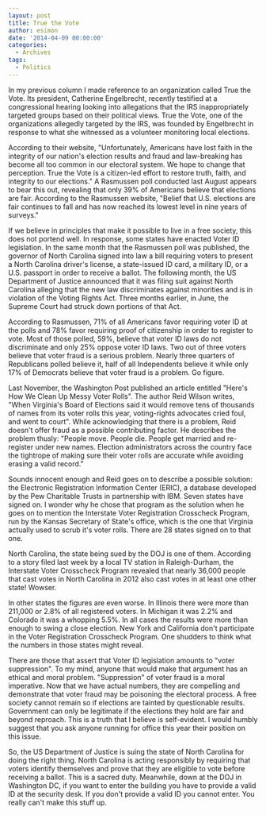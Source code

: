 ```yaml
---
layout: post
title: True the Vote
author: esimon
date: '2014-04-09 00:00:00'
categories:
  - Archives
tags:
  - Politics
---
```

In my previous column I made reference to an organization called True the Vote. Its president, Catherine Engelbrecht, recently testified at a congressional hearing looking into allegations that the IRS inappropriately targeted groups based on their political views. True the Vote, one of the organizations allegedly targeted by the IRS, was founded by Engelbrecht in response to what she witnessed as a volunteer monitoring local elections. 

According to their website, "Unfortunately, Americans have lost faith in the integrity of our nation's election results and fraud and law-breaking has become all too common in our electoral system. We hope to change that perception. True the Vote is a citizen-led effort to restore truth, faith, and integrity to our elections." A Rasmussen poll conducted last August appears to bear this out, revealing that only 39% of Americans believe that elections are fair. According to the Rasmussen website, "Belief that U.S. elections are fair continues to fall and has now reached its lowest level in nine years of surveys." 

If we believe in principles that make it possible to live in a free society, this does not portend well. In response, some states have enacted Voter ID legislation. In the same month that the Rasmussen poll was published, the governor of North Carolina signed into law a bill requiring voters to present a North Carolina driver's license, a state-issued ID card, a military ID, or a U.S. passport in order to receive a ballot. The following month, the US Department of Justice announced that it was filing suit against North Carolina alleging that the new law discriminates against minorities and is in violation of the Voting Rights Act. Three months earlier, in June, the Supreme Court had struck down portions of that Act.

According to Rasmussen, 71% of all Americans favor requiring voter ID at the polls and 78% favor requiring proof of citizenship in order to register to vote. Most of those polled, 59%, believe that voter ID laws do not discriminate and only 25% oppose voter ID laws. Two out of three voters believe that voter fraud is a serious problem. Nearly three quarters of Republicans polled believe it, half of all Independents believe it while only 17% of Democrats believe that voter fraud is a problem. Go figure. 

Last November, the Washington Post published an article entitled "Here's How We Clean Up Messy Voter Rolls". The author Reid Wilson writes, "When Virginia's Board of Elections said it would remove tens of thousands of names from its voter rolls this year, voting-rights advocates cried foul, and went to court". While acknowledging that there is a problem, Reid doesn't offer fraud as a possible contributing factor. He describes the problem thusly: "People move. People die. People get married and re-register under new names. Election administrators across the country face the tightrope of making sure their voter rolls are accurate while avoiding erasing a valid record." 

Sounds innocent enough and Reid goes on to describe a possible solution: the Electronic Registration Information Center (ERIC), a database developed by the Pew Charitable Trusts in partnership with IBM. Seven states have signed on. I wonder why he chose that program as the solution when he goes on to mention the Interstate Voter Registration Crosscheck Program, run by the Kansas Secretary of State's office, which is the one that Virginia actually used to scrub it's voter rolls. There are 28 states signed on to that one. 

North Carolina, the state being sued by the DOJ is one of them. According to a story filed last week by a local TV station in Raleigh-Durham, the Interstate Voter Crosscheck Program revealed that nearly 36,000 people that cast votes in North Carolina in 2012 also cast votes in at least one other state! Wowser. 

In other states the figures are even worse. In Illinois there were more than 211,000 or 2.8% of all registered voters. In Michigan it was 2.2% and Colorado it was a whopping 5.5%. In all cases the results were more than enough to swing a close election. New York and California don't participate in the Voter Registration Crosscheck Program. One shudders to think what the numbers in those states might reveal. 

There are those that assert that Voter ID legislation amounts to "voter suppression". To my mind, anyone that would make that argument has an ethical and moral problem. "Suppression" of voter fraud is a moral imperative. Now that we have actual numbers, they are compelling and demonstrate that voter fraud may be poisoning the electoral process. A free society cannot remain so if elections are tainted by questionable results. Government can only be legitimate if the elections they hold are fair and beyond reproach. This is a truth that I believe is self-evident. I would humbly suggest that you ask anyone running for office this year their position on this issue. 

So, the US Department of Justice is suing the state of North Carolina for doing the right thing. North Carolina is acting responsibly by requiring that voters identify themselves and prove that they are eligible to vote before receiving a ballot. This is a sacred duty. Meanwhile, down at the DOJ in Washington DC, if you want to enter the building you have to provide a valid ID at the security desk. If you don't provide a valid ID you cannot enter. You really can't make this stuff up. 

